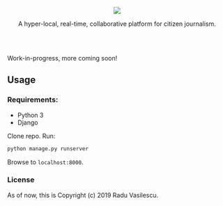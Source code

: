 <p align="center">
  <img src="https://user-images.githubusercontent.com/10100323/54144603-6f555f00-4402-11e9-9422-13f36e4f6cf8.png">
</p>

<p align="center">
  A hyper-local, real-time, collaborative platform for citizen journalism.
</p>

<br/><br/>

Work-in-progress, more coming soon!

## Usage

### Requirements:

- Python 3
- Django

Clone repo. Run:

```bash
python manage.py runserver
```

Browse to `localhost:8000`.

### License

As of now, this is Copyright (c) 2019 Radu Vasilescu.


